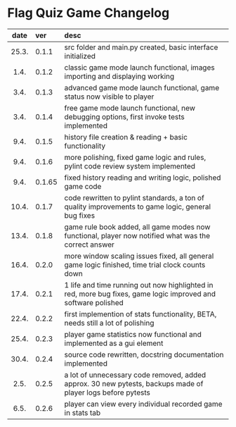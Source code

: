 

# Flag Quiz Game Changelog

| date  | ver  | desc |
| :----:|:-----| :-----|
| 25.3. | 0.1.1 | src folder and main.py created, basic interface initialized |
| 1.4. | 0.1.2 | classic game mode launch functional, images importing and displaying working |
| 3.4. | 0.1.3 | advanced game mode launch functional, game status now visible to player |
| 3.4. | 0.1.4 | free game mode launch functional, new debugging options, first invoke tests implemented |
| 9.4. | 0.1.5 | history file creation & reading + basic functionality |
| 9.4. | 0.1.6 | more polishing, fixed game logic and rules, pylint code review system implemented |
| 9.4. | 0.1.65 | fixed history reading and writing logic, polished game code |
| 10.4. | 0.1.7 | code rewritten to pylint standards, a ton of quality improvements to game logic, general bug fixes |
| 13.4. | 0.1.8 | game rule book added, all game modes now functional, player now notified what was the correct answer |
| 16.4. | 0.2.0 | more window scaling issues fixed, all general game logic finished, time trial clock counts down |
| 17.4. | 0.2.1 | 1 life and time running out now highlighted in red, more bug fixes, game logic improved and software polished |
| 22.4. | 0.2.2 | first implemention of stats functionality, BETA, needs still a lot of polishing |
| 25.4. | 0.2.3 | player game statistics now functional and implemented as a gui element |
| 30.4. | 0.2.4 | source code rewritten, docstring documentation implemented |
| 2.5. | 0.2.5 | a lot of unnecessary code removed, added approx. 30 new pytests, backups made of player logs before pytests |
| 6.5. | 0.2.6 | player can view every individual recorded game in stats tab |
